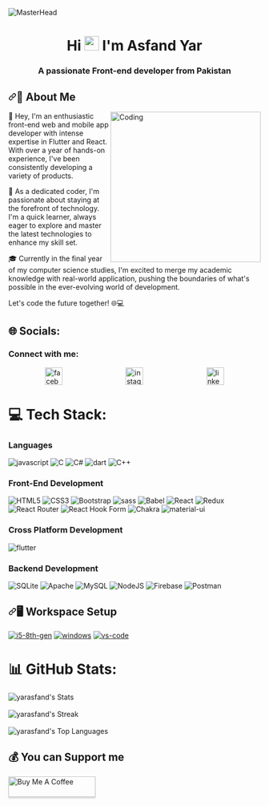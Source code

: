 ![MasterHead](https://miro.medium.com/v2/resize:fit:1358/1*-ntL3Dsvc-dJ5cLGRtSuEw.gif)


<h1 align="center">Hi <img src="https://media.giphy.com/media/hvRJCLFzcasrR4ia7z/giphy.gif" width="29px"> I'm Asfand Yar</h1>
<h3 align="center">A passionate Front-end developer from Pakistan</h3>

<h2 dir="auto"><a id="user-content--about-me" class="anchor" aria-hidden="true" tabindex="-1" href="#-about-me"><svg class="octicon octicon-link" viewBox="0 0 16 16" version="1.1" width="16" height="16" aria-hidden="true"><path d="m7.775 3.275 1.25-1.25a3.5 3.5 0 1 1 4.95 4.95l-2.5 2.5a3.5 3.5 0 0 1-4.95 0 .751.751 0 0 1 .018-1.042.751.751 0 0 1 1.042-.018 1.998 1.998 0 0 0 2.83 0l2.5-2.5a2.002 2.002 0 0 0-2.83-2.83l-1.25 1.25a.751.751 0 0 1-1.042-.018.751.751 0 0 1-.018-1.042Zm-4.69 9.64a1.998 1.998 0 0 0 2.83 0l1.25-1.25a.751.751 0 0 1 1.042.018.751.751 0 0 1 .018 1.042l-1.25 1.25a3.5 3.5 0 1 1-4.95-4.95l2.5-2.5a3.5 3.5 0 0 1 4.95 0 .751.751 0 0 1-.018 1.042.751.751 0 0 1-1.042.018 1.998 1.998 0 0 0-2.83 0l-2.5 2.5a1.998 1.998 0 0 0 0 2.83Z"></path></svg></a>🚀 About Me</h2>
<p align="left"><img align="right" alt="Coding" width="300" src="https://cdn.dribbble.com/users/1162077/screenshots/3848914/programmer.gif"/></p>



👋 Hey, I'm an enthusiastic front-end web and mobile app developer with intense expertise in Flutter and React. With over a year of hands-on experience, I've been consistently developing a variety of products.



🚀 As a dedicated coder, I'm passionate about staying at the forefront of technology. I'm a quick learner, always eager to explore and master the latest technologies to enhance my skill set.

🎓 Currently in the final year of my computer science studies, I'm excited to merge my academic knowledge with real-world application, pushing the boundaries of what's possible in the ever-evolving world of development.

Let's code the future together! 🌐💻




## 🌐 Socials:
<h3 align="left">Connect with me:</h3>

<div style="display: flex; justify-content: space-around; margin: 10px;">
  <a href="https://www.facebook.com/oyeasfand" target="_blank">
    <img src="https://img.shields.io/static/v1?message=Facebook&logo=facebook&label=&color=blue&logoColor=white&labelColor=&style=for-the-badge" height="35" alt="facebook logo" />
  </a>

  <a href="https://instagram.com/asfandoye" target="_blank">
    <img src="https://img.shields.io/static/v1?message=Instagram&logo=instagram&label=&color=E4405F&logoColor=white&labelColor=&style=for-the-badge" height="35" alt="instagram logo"/>
  </a>

  <a href="https://linkedin.com/in/yarasfand01" target="_blank">
    <img src="https://img.shields.io/static/v1?message=LinkedIn&logo=linkedin&label=&color=0077B5&logoColor=white&labelColor=&style=for-the-badge" height="35" alt="linkedin logo"/>
  </a>
</div>



# 💻 Tech Stack:

### Languages

![javascript](https://img.shields.io/badge/JavaScript-323330?style=for-the-badge&logo=javascript&logoColor=F7DF1E)
![C](https://img.shields.io/badge/c-%2300599C.svg?style=for-the-badge&logo=c&logoColor=white) 
![C#](https://img.shields.io/badge/c%23-%23239120.svg?style=for-the-badge&logo=csharp&logoColor=white) 
![dart](https://img.shields.io/badge/Dart-28B6F6?style=for-the-badge&logo=dart&logoColor=white)
![C++](https://img.shields.io/badge/c++-%2300599C.svg?style=for-the-badge&logo=c%2B%2B&logoColor=white)

### Front-End Development

![HTML5](https://img.shields.io/badge/html5-%23E34F26.svg?style=for-the-badge&logo=html5&logoColor=white) 
![CSS3](https://img.shields.io/badge/css3-%231572B6.svg?style=for-the-badge&logo=css3&logoColor=white) 
![Bootstrap](https://img.shields.io/badge/bootstrap-%238511FA.svg?style=for-the-badge&logo=bootstrap&logoColor=white)
![sass](https://img.shields.io/badge/SASS-CC6699?style=for-the-badge&logo=sass&logoColor=white)
![Babel](https://img.shields.io/badge/Babel-F9DC3e?style=for-the-badge&logo=babel&logoColor=black) 
![React](https://img.shields.io/badge/react-%2320232a.svg?style=for-the-badge&logo=react&logoColor=%2361DAFB) 
![Redux](https://img.shields.io/badge/redux-%23593d88.svg?style=for-the-badge&logo=redux&logoColor=white)
![React Router](https://img.shields.io/badge/React_Router-CA4245?style=for-the-badge&logo=react-router&logoColor=white)
![React Hook Form](https://img.shields.io/badge/React%20Hook%20Form-%23EC5990.svg?style=for-the-badge&logo=reacthookform&logoColor=white) 
![Chakra](https://img.shields.io/badge/chakra-%234ED1C5.svg?style=for-the-badge&logo=chakraui&logoColor=white)
![material-ui](https://img.shields.io/badge/Material_UI-0081CB?style=for-the-badge&logo=mui&logoColor=white)


 
### Cross Platform Development
![flutter](https://img.shields.io/badge/Flutter-28B6F6?style=for-the-badge&logo=flutter&logoColor=white)


### Backend Development
![SQLite](https://img.shields.io/badge/sqlite-%2307405e.svg?style=for-the-badge&logo=sqlite&logoColor=white) 
![Apache](https://img.shields.io/badge/apache-%23D42029.svg?style=for-the-badge&logo=apache&logoColor=white) 
![MySQL](https://img.shields.io/badge/mysql-%2300000f.svg?style=for-the-badge&logo=mysql&logoColor=white)
 ![NodeJS](https://img.shields.io/badge/node.js-6DA55F?style=for-the-badge&logo=node.js&logoColor=white)
![Firebase](https://img.shields.io/badge/Firebase-039BE5?style=for-the-badge&logo=Firebase&logoColor=white)
![Postman](https://img.shields.io/badge/Postman-FF6C37?style=for-the-badge&logo=postman&logoColor=white)

<h2 dir="auto"><a id="user-content-️-workspace-setup" class="anchor" aria-hidden="true" tabindex="-1" href="#️-workspace-setup"><svg class="octicon octicon-link" viewBox="0 0 16 16" version="1.1" width="16" height="16" aria-hidden="true"><path d="m7.775 3.275 1.25-1.25a3.5 3.5 0 1 1 4.95 4.95l-2.5 2.5a3.5 3.5 0 0 1-4.95 0 .751.751 0 0 1 .018-1.042.751.751 0 0 1 1.042-.018 1.998 1.998 0 0 0 2.83 0l2.5-2.5a2.002 2.002 0 0 0-2.83-2.83l-1.25 1.25a.751.751 0 0 1-1.042-.018.751.751 0 0 1-.018-1.042Zm-4.69 9.64a1.998 1.998 0 0 0 2.83 0l1.25-1.25a.751.751 0 0 1 1.042.018.751.751 0 0 1 .018 1.042l-1.25 1.25a3.5 3.5 0 1 1-4.95-4.95l2.5-2.5a3.5 3.5 0 0 1 4.95 0 .751.751 0 0 1-.018 1.042.751.751 0 0 1-1.042.018 1.998 1.998 0 0 0-2.83 0l-2.5 2.5a1.998 1.998 0 0 0 0 2.83Z"></path></svg></a>🖥️ Workspace Setup</h2>

<p dir="auto"><a target="_blank" rel="noopener noreferrer nofollow" href="https://camo.githubusercontent.com/5c73e1e30671506e091eec8b0b5c081a4447deeb0f045f29cd8a391bce16825f/68747470733a2f2f696d672e736869656c64732e696f2f62616467652f496e74656c2d436f72655f69355f3874682d3030373143353f7374796c653d666f722d7468652d6261646765266c6f676f3d696e74656c266c6f676f436f6c6f723d7768697465"><img src="https://camo.githubusercontent.com/5c73e1e30671506e091eec8b0b5c081a4447deeb0f045f29cd8a391bce16825f/68747470733a2f2f696d672e736869656c64732e696f2f62616467652f496e74656c2d436f72655f69355f3874682d3030373143353f7374796c653d666f722d7468652d6261646765266c6f676f3d696e74656c266c6f676f436f6c6f723d7768697465" alt="i5-8th-gen" data-canonical-src="https://img.shields.io/badge/Intel-Core_i5_8th-0071C5?style=for-the-badge&amp;logo=intel&amp;logoColor=white" style="max-width: 100%;"></a>
<a target="_blank" rel="noopener noreferrer nofollow" href="https://camo.githubusercontent.com/a03b7b7316cc92cafab411eb4f636da6db544292c87243b95a92e6700d2fc7c9/68747470733a2f2f696d672e736869656c64732e696f2f62616467652f57696e646f77735f31302d3030373844363f7374796c653d666f722d7468652d6261646765266c6f676f3d77696e646f7773266c6f676f436f6c6f723d7768697465"><img src="https://camo.githubusercontent.com/a03b7b7316cc92cafab411eb4f636da6db544292c87243b95a92e6700d2fc7c9/68747470733a2f2f696d672e736869656c64732e696f2f62616467652f57696e646f77735f31302d3030373844363f7374796c653d666f722d7468652d6261646765266c6f676f3d77696e646f7773266c6f676f436f6c6f723d7768697465" alt="windows" data-canonical-src="https://img.shields.io/badge/Windows_10-0078D6?style=for-the-badge&amp;logo=windows&amp;logoColor=white" style="max-width: 100%;"></a>
<a target="_blank" rel="noopener noreferrer nofollow" href="https://camo.githubusercontent.com/c91033c03586ef7bb1d59c3dd3466a372fceba326c1a1c93e8acebdc230e21f6/68747470733a2f2f696d672e736869656c64732e696f2f62616467652f56535f436f64652d3030374143433f7374796c653d666f722d7468652d6261646765266c6f676f3d56697375616c2d53747564696f2d436f6465266c6f676f436f6c6f723d7768697465"><img src="https://camo.githubusercontent.com/c91033c03586ef7bb1d59c3dd3466a372fceba326c1a1c93e8acebdc230e21f6/68747470733a2f2f696d672e736869656c64732e696f2f62616467652f56535f436f64652d3030374143433f7374796c653d666f722d7468652d6261646765266c6f676f3d56697375616c2d53747564696f2d436f6465266c6f676f436f6c6f723d7768697465" alt="vs-code" data-canonical-src="https://img.shields.io/badge/VS_Code-007ACC?style=for-the-badge&amp;logo=Visual-Studio-Code&amp;logoColor=white" style="max-width: 100%;"></a>
<a target="_blank" rel="noopener noreferrer nofollow" </p>

# 📊 GitHub Stats:
![yarasfand's Stats](https://github-readme-stats.vercel.app/api?username=yarasfand&theme=dark&show_icons=true&hide_border=false&count_private=true)
  <br/>
  <br/>
![yarasfand's Streak](https://github-readme-streak-stats.herokuapp.com/?user=yarasfand&theme=dark&hide_border=false)
<br/>
<br/>
![yarasfand's Top Languages](https://github-readme-stats.vercel.app/api/top-langs/?username=yarasfand&theme=dark&show_icons=true&hide_border=false&layout=compact)


  ## 💰 You can Support me 
 <a href="https://www.buymeacoffee.com/asfandyar" target="_blank"><img src="https://www.buymeacoffee.com/assets/img/custom_images/orange_img.png" alt="Buy Me A Coffee" style="height: 41px !important;width: 174px !important;box-shadow: 0px 3px 2px 0px rgba(190, 190, 190, 0.5) !important;-webkit-box-shadow: 0px 3px 2px 0px rgba(190, 190, 190, 0.5) !important;" ></a>

  
